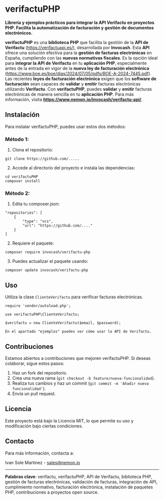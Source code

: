 # verifactuPHP
**Librería y ejemplos prácticos para integrar la API Verifactu en proyectos PHP. Facilita la automatización de facturación y gestión de documentos electrónicos.**

**verifactuPHP** es una **biblioteca PHP** que facilita la gestión de la **API de Verifactu** (https://verifactuapi.es/), desarrollada por **Invocash**. 
Esta **API** ofrece una solución efectiva para la **gestión de facturas electrónicas** en España, cumpliendo con las **nuevas normativas fiscales**.
Es la opción ideal para **integrar la API de Verifactu** en tu **aplicación PHP**, especialmente antes de la entrada en vigor de la **nueva ley de facturación electrónica** (https://www.boe.es/boe/dias/2024/07/05/pdfs/BOE-A-2024-7445.pdf). 
Las recientes **leyes de facturación electrónica** exigen que los **software de facturación** sean capaces de **validar** y **emitir** facturas electrónicas utilizando **Verifactu**.
Con **verifactuPHP**, puedes **validar** y **emitir** facturas electrónicas de manera sencilla en tu **aplicación PHP**. 
Para más información, visita **https://www.nemon.io/invocash/verifactu-api/**.

## Instalación

Para instalar verifactuPHP, puedes usar estos dos métodos:

### Método 1:
1. Clona el repositorio:

```
git clone https://github.com/.....
```

2. Accede al directorio del proyecto e instala las dependencias:

```
cd verifactuPHP
composer install
```

### Método 2:
1. Edita tu composer.json:

```
"repositories": [
    {
        "type": "vcs",
        "url": "https://github.com/...."
    }
]
```

2. Requiere el paquete:

```
composer require invocash/verifactu-php
```

3. Puedes actualizar el paquete usando:

```
composer update invocash/verifactu-php
```

## Uso

Utiliza la clase `ClienteVerifactu` para verificar facturas electrónicas.

```
require 'vendor/autoload.php';

use verifactuPHP\ClienteVerifactu;

$verifactu = new ClienteVerifactu($email, $password);

En el apartado "ejemplos" puedes ver cómo usar la API de Verifactu.
```

## Contribuciones

Estamos abiertos a contribuciones que mejoren verifactuPHP. Si deseas colaborar, sigue estos pasos:

1. Haz un fork del repositorio.
2. Crea una nueva rama (`git checkout -b feature/nueva-funcionalidad`).
3. Realiza tus cambios y haz un commit (`git commit -m 'Añadir nueva funcionalidad'`).
4. Envía un pull request.

## Licencia

Este proyecto está bajo la Licencia MIT, lo que permite su uso y modificación bajo ciertas condiciones.

## Contacto

Para más información, contacta a:

Ivan Sole Martinez - sales@nemon.io


---

**Palabras clave**: verifactu, verifactuPHP, API de Verifactu, biblioteca PHP, gestión de facturas electrónicas, validación de facturas, integración de API, cumplimiento normativo, facturación electrónica, instalación de paquetes PHP, contribuciones a proyectos open source.
